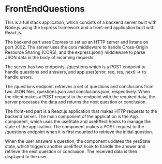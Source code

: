 # FrontEndQuestions

This is a full stack application, which consists of a backend server built with Node.js using the Express framework and a front-end application built with React.js.

The backend part uses Express to set up an HTTP server and listens on port 3002. The server uses the cors middleware to handle Cross-Origin Resource Sharing (CORS), and the express.json() middleware to parse JSON data in the body of incoming requests.

The server has two endpoints, /questions which is a POST endpoint to handle questions and answers, and app.use((error, req, res, next) => to handle errors.

The /questions endpoint retrieves a set of questions and conclusions from two JSON files, questions.json and conclusions.json, respectively. When the client makes a POST request to the endpoint with the required data, the server processes the data and returns the next question or conclusion.

The front-end part is a React.js application that makes HTTP requests to the backend server. The main component of the application is the App component, which uses the useState and useEffect hooks to manage the state of the application. The component makes a POST request to the /questions endpoint when it is first mounted to retrieve the initial question.

When the user answers a question, the component updates the yesState state, which triggers another useEffect hook to handle the answer and retrieve the next question or conclusion. The received data is then displayed to the user.
